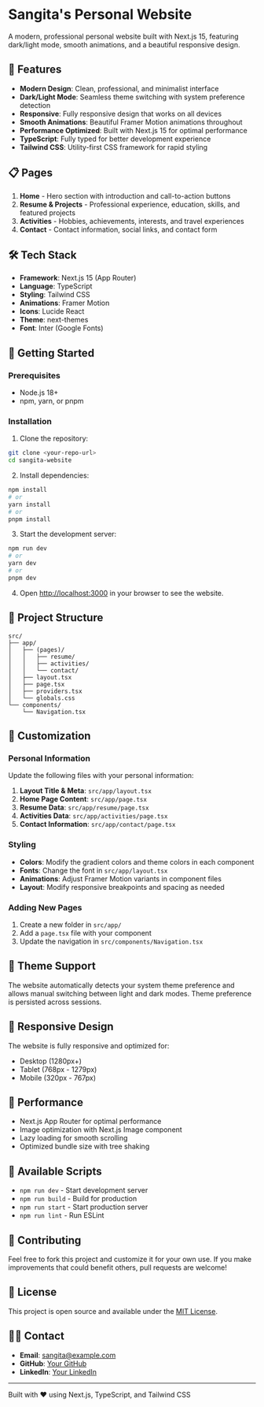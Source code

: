# Sangita's Personal Website

A modern, professional personal website built with Next.js 15, featuring dark/light mode, smooth animations, and a beautiful responsive design.

## 🌟 Features

- **Modern Design**: Clean, professional, and minimalist interface
- **Dark/Light Mode**: Seamless theme switching with system preference detection
- **Responsive**: Fully responsive design that works on all devices
- **Smooth Animations**: Beautiful Framer Motion animations throughout
- **Performance Optimized**: Built with Next.js 15 for optimal performance
- **TypeScript**: Fully typed for better development experience
- **Tailwind CSS**: Utility-first CSS framework for rapid styling

## 📋 Pages

1. **Home** - Hero section with introduction and call-to-action buttons
2. **Resume & Projects** - Professional experience, education, skills, and featured projects
3. **Activities** - Hobbies, achievements, interests, and travel experiences
4. **Contact** - Contact information, social links, and contact form

## 🛠️ Tech Stack

- **Framework**: Next.js 15 (App Router)
- **Language**: TypeScript
- **Styling**: Tailwind CSS
- **Animations**: Framer Motion
- **Icons**: Lucide React
- **Theme**: next-themes
- **Font**: Inter (Google Fonts)

## 🚀 Getting Started

### Prerequisites

- Node.js 18+ 
- npm, yarn, or pnpm

### Installation

1. Clone the repository:
```bash
git clone <your-repo-url>
cd sangita-website
```

2. Install dependencies:
```bash
npm install
# or
yarn install
# or
pnpm install
```

3. Start the development server:
```bash
npm run dev
# or
yarn dev
# or
pnpm dev
```

4. Open [http://localhost:3000](http://localhost:3000) in your browser to see the website.

## 📁 Project Structure

```
src/
├── app/
│   ├── (pages)/
│   │   ├── resume/
│   │   ├── activities/
│   │   └── contact/
│   ├── layout.tsx
│   ├── page.tsx
│   ├── providers.tsx
│   └── globals.css
└── components/
    └── Navigation.tsx
```

## 🎨 Customization

### Personal Information

Update the following files with your personal information:

1. **Layout Title & Meta**: `src/app/layout.tsx`
2. **Home Page Content**: `src/app/page.tsx`
3. **Resume Data**: `src/app/resume/page.tsx`
4. **Activities Data**: `src/app/activities/page.tsx`
5. **Contact Information**: `src/app/contact/page.tsx`

### Styling

- **Colors**: Modify the gradient colors and theme colors in each component
- **Fonts**: Change the font in `src/app/layout.tsx`
- **Animations**: Adjust Framer Motion variants in component files
- **Layout**: Modify responsive breakpoints and spacing as needed

### Adding New Pages

1. Create a new folder in `src/app/`
2. Add a `page.tsx` file with your component
3. Update the navigation in `src/components/Navigation.tsx`

## 🌙 Theme Support

The website automatically detects your system theme preference and allows manual switching between light and dark modes. Theme preference is persisted across sessions.

## 📱 Responsive Design

The website is fully responsive and optimized for:
- Desktop (1280px+)
- Tablet (768px - 1279px)
- Mobile (320px - 767px)

## 🎯 Performance

- Next.js App Router for optimal performance
- Image optimization with Next.js Image component
- Lazy loading for smooth scrolling
- Optimized bundle size with tree shaking

## 📄 Available Scripts

- `npm run dev` - Start development server
- `npm run build` - Build for production
- `npm run start` - Start production server
- `npm run lint` - Run ESLint

## 🤝 Contributing

Feel free to fork this project and customize it for your own use. If you make improvements that could benefit others, pull requests are welcome!

## 📝 License

This project is open source and available under the [MIT License](LICENSE).

## 🙋‍♀️ Contact

- **Email**: sangita@example.com
- **GitHub**: [Your GitHub](https://github.com)
- **LinkedIn**: [Your LinkedIn](https://linkedin.com)

---

Built with ❤️ using Next.js, TypeScript, and Tailwind CSS
